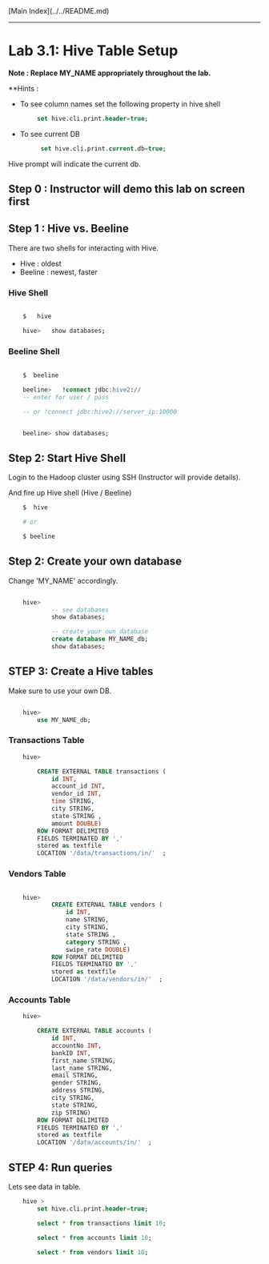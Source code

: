 <link rel='stylesheet' href='../../assets/css/main.css'/>
[Main Index](../../README.md)

-----

# Lab 3.1: Hive Table Setup

**Note : Replace MY_NAME appropriately throughout the lab.** 

**Hints : 
* To see column names set the following property in hive shell
```sql
        set hive.cli.print.header=true;
```

* To see current DB 
```sql
         set hive.cli.print.current.db=true;
```
Hive prompt will indicate the current db.


## Step 0 : Instructor will demo this lab on screen first

## Step 1 : Hive vs. Beeline
There are two shells for interacting with Hive.
* Hive : oldest 
* Beeline : newest, faster

### Hive Shell
```bash

    $   hive

    hive>   show databases;
```

### Beeline Shell
```sql
    
    $  beeline

    beeline>   !connect jdbc:hive2://
    -- enter for user / pass

    -- or !connect jdbc:hive2://server_ip:10000


    beeline> show databases;
```

## Step 2: Start Hive Shell
Login to the Hadoop cluster using SSH  (Instructor will provide details).

And fire up Hive shell (Hive / Beeline)

```bash
    $  hive

    # or 

    $ beeline
```

## Step 2: Create your own database
Change 'MY_NAME' accordingly.

```sql

    hive>    
            -- see databases
            show databases;

            -- create your own database
            create database MY_NAME_db;
            show databases;
```

## STEP 3: Create a Hive tables

Make sure to use your own DB.

```sql

    hive>
        use MY_NAME_db;

```

### Transactions Table

```sql
    hive>

        CREATE EXTERNAL TABLE transactions (
            id INT,
            account_id INT,
            vendor_id INT,
            time STRING,
            city STRING,
            state STRING ,
            amount DOUBLE)
        ROW FORMAT DELIMITED
        FIELDS TERMINATED BY ','
        stored as textfile
        LOCATION '/data/transactions/in/'  ;

```

### Vendors Table

```sql

    hive>
            CREATE EXTERNAL TABLE vendors (
                id INT,
                name STRING,
                city STRING,
                state STRING ,
                category STRING ,
                swipe_rate DOUBLE)
            ROW FORMAT DELIMITED
            FIELDS TERMINATED BY ','
            stored as textfile
            LOCATION '/data/vendors/in/'  ;


```

### Accounts Table

```sql
    hive>

        CREATE EXTERNAL TABLE accounts (
            id INT,
            accountNo INT,
            bankID INT,
            first_name STRING,
            last_name STRING,
            email STRING,
            gender STRING,
            address STRING,
            city STRING,
            state STRING,
            zip STRING)
        ROW FORMAT DELIMITED
        FIELDS TERMINATED BY ','
        stored as textfile
        LOCATION '/data/accounts/in/'  ;

```



## STEP 4:  Run queries
Lets see data in table.
```sql
    hive >  
        set hive.cli.print.header=true;

        select * from transactions limit 10;

        select * from accounts limit 10;

        select * from vendors limit 10;
```


